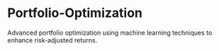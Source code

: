 # Portfolio-Optimization
Advanced portfolio optimization using machine learning techniques to enhance risk-adjusted returns.
